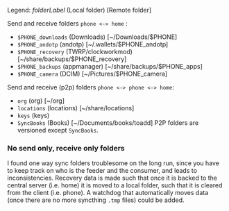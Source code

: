Legend:
_folderLabel_ (Local folder) [Remote folder]

Send and receive folders `phone <-> home` :
- `$PHONE_downloads` (Downloads) [~/Downloads/$PHONE]
- `$PHONE_andotp` (andotp) [~/.wallets/$PHONE_andotp]
- `$PHONE_recovery` (TWRP/clockworkmod) [~/share/backups/$PHONE_recovery]
- `$PHONE_backups` (appmanager) [~/share/backups/$PHONE_apps]
- `$PHONE_camera` (DCIM) [~/Pictures/$PHONE_camera]

Send and receive (p2p) folders `phone <-> phone <-> home`:
- `org` (org) [~/org]
- `locations` (locations) [~/share/locations]
- `keys` (keys)
- `SyncBooks` (Books) [~/Documents/books/toadd]
P2P folders are versioned except `SyncBooks`.

### No send only, receive only folders
I found one way sync folders troublesome on the long run, since you have to keep track on who is the feeder and the consumer, and leads to inconsistencies. 
Recovery data is made such that once it is backed to the central server (i.e. home) it is moved to a local folder, such that it is cleared from the client (i.e. phone). 
A watchdog that automatically moves data (once there are no more syncthing `.tmp` files) could be added.
